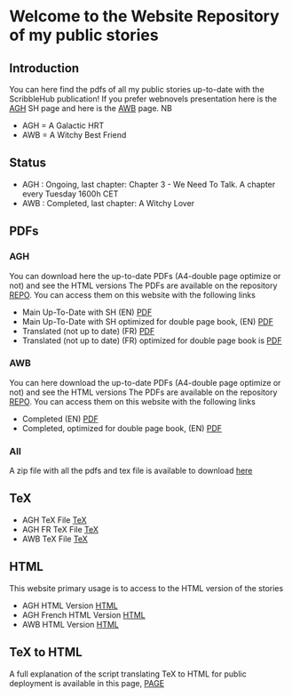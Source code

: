 # Welcome to the Website Repository of my public stories
## Introduction
You can here find the pdfs of all my public stories up-to-date with the ScribbleHub publication!
If you prefer webnovels presentation here is the [AGH](https://www.scribblehub.com/series/444395/a-galactic-hrt/) 
SH page and here is the [AWB](https://www.scribblehub.com/series/427680/a-witchy-best-friend/) page.
NB
* AGH = A Galactic HRT
* AWB = A Witchy Best Friend

## Status 
* AGH : Ongoing, last chapter: Chapter 3 - We Need To Talk. A chapter every Tuesday 1600h CET
* AWB : Completed, last chapter: A Witchy Lover

## PDFs

### AGH
You can download here the up-to-date PDFs (A4-double page optimize or not) and see the HTML versions
The PDFs are available on the repository [REPO](https://github.com/coco33920/agh-public/pdfs/).
You can access them on this website with the following links
* Main Up-To-Date with SH (EN) [PDF](pdfs/agh.pdf)
* Main Up-To-Date with SH optimized for double page book, (EN) [PDF](pdfs/agh-a4.pdf)
* Translated (not up to date) (FR) [PDF](pdfs/agh-french.pdf)
* Translated (not up to date) (FR) optimized for double page book is [PDF](pdfs/agh-french-a4.pdf)



### AWB
You can here download the up-to-date PDFs (A4-double page optimize or not) and see the HTML versions
The PDFs are available on the repository [REPO](https://github.com/coco33920/agh-public/pdfs/).
You can access them on this website with the following links
* Completed (EN) [PDF](pdfs/awb.pdf)
* Completed, optimized for double page book, (EN) [PDF](pdfs/awb-a4.pdf)


### All
A zip file with all the pdfs and tex file is available to download [here](pdfs/all-stories.zip)

## TeX
* AGH TeX File [TeX](pdfs/agh.tex)
* AGH FR TeX File [TeX](pdfs/agh-french.tex)
* AWB TeX File [TeX](pdfs/awb.tex)

## HTML
This website primary usage is to access to the HTML version of the stories
* AGH HTML Version [HTML](web/agh/index.html)
* AGH French HTML Version [HTML](web/agh/agh-french.html)
* AWB HTML Version [HTML](web/awb/index.html)


## TeX to HTML
A full explanation of the script translating TeX to HTML for 
public deployment is available in this page, [PAGE](tex.md)